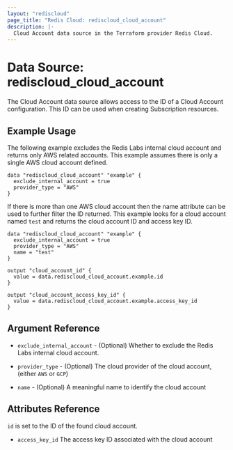```yaml
---
layout: "rediscloud"
page_title: "Redis Cloud: rediscloud_cloud_account"
description: |-
  Cloud Account data source in the Terraform provider Redis Cloud.
---
```


# Data Source: rediscloud_cloud_account

The Cloud Account data source allows access to the ID of a Cloud Account configuration.  This ID can be 
used when creating Subscription resources. 

## Example Usage

The following example excludes the Redis Labs internal cloud account and returns only AWS related accounts.
This example assumes there is only a single AWS cloud account defined.

```hcl-terraform
data "rediscloud_cloud_account" "example" {
  exclude_internal_account = true
  provider_type = "AWS"
}
```

If there is more than one AWS cloud account then the name attribute can be used to further filter the ID returned.
This example looks for a cloud account named `test` and returns the cloud account ID and access key ID. 

```hcl
data "rediscloud_cloud_account" "example" {
  exclude_internal_account = true
  provider_type = "AWS"
  name = "test"
}

output "cloud_account_id" {
  value = data.rediscloud_cloud_account.example.id
}

output "cloud_account_access_key_id" {
  value = data.rediscloud_cloud_account.example.access_key_id
}

```

## Argument Reference

* `exclude_internal_account` - (Optional) Whether to exclude the Redis Labs internal cloud account.

* `provider_type` - (Optional) The cloud provider of the cloud account, (either `AWS` or `GCP`)

* `name` - (Optional) A meaningful name to identify the cloud account

## Attributes Reference

`id` is set to the ID of the found cloud account.

* `access_key_id` The access key ID associated with the cloud account
